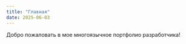 ```yaml
---
title: "Главная"
date: 2025-06-03
---
```


Добро пожаловать в мое многоязычное портфолио разработчика!
